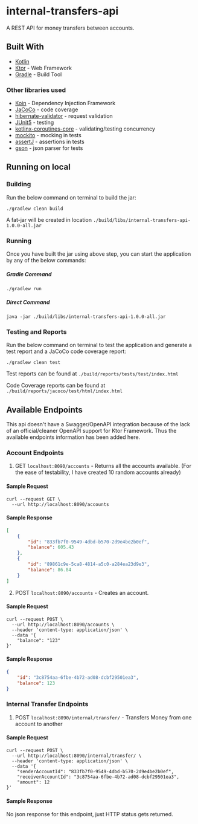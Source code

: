 # internal-transfers-api

A REST API for money transfers between accounts.

## Built With

* [Kotlin](https://kotlinlang.org/)
* [Ktor](https://ktor.io/) - Web Framework
* [Gradle](https://gradle.org/) - Build Tool

### Other libraries used

* [Koin](https://insert-koin.io/) - Dependency Injection Framework
* [JaCoCo](https://www.jacoco.org/) - code coverage
* [hibernate-validator](https://github.com/hibernate/hibernate-validator) - request validation
* [JUnit5](https://junit.org/junit5/) - testing
* [kotlinx-coroutines-core](https://kotlin.github.io/kotlinx.coroutines/kotlinx-coroutines-core/) - validating/testing concurrency
* [mockito](https://site.mockito.org/) - mocking in tests
* [assertJ](https://github.com/joel-costigliola/assertj-core) - assertions in tests
* [gson](https://github.com/google/gson) - json parser for tests


## Running on local

### Building

Run the below command on terminal to build the jar:

```shell script
./gradlew clean build
```
A fat-jar will be created in location `./build/libs/internal-transfers-api-1.0.0-all.jar`

### Running
Once you have built the jar using above step, you can start the application by any of the below commands:

##### Gradle Command
```shell script
./gradlew run
```
##### Direct Command
```shell script
java -jar ./build/libs/internal-transfers-api-1.0.0-all.jar
```

### Testing and Reports

Run the below command on terminal to test the application and generate a test report and a JaCoCo code coverage report:

```shell script
./gradlew clean test
```
Test reports can be found at `./build/reports/tests/test/index.html`

Code Coverage reports can be found at `./build/reports/jacoco/test/html/index.html`


## Available Endpoints
This api doesn't have a Swagger/OpenAPI integration because of the lack of an official/cleaner OpenAPI support for Ktor Framework. 
Thus the available endpoints information has been added here.

### Account Endpoints
1) GET `localhost:8090/accounts` - Returns all the accounts available.
(For the ease of testability, I have created 10 random accounts already)
#### Sample Request
```shell script
curl --request GET \
  --url http://localhost:8090/accounts
```

#### Sample Response
```json
[
    {
        "id": "833fb7f0-9549-4dbd-b570-2d9e4be2b0ef",
        "balance": 605.43
    },
    {
        "id": "89861c9e-5ca8-4814-a5c0-a284ea23d9e3",
        "balance": 86.84
    }
]
```
2) POST `localhost:8090/accounts` - Creates an account.
#### Sample Request
```shell script
curl --request POST \
  --url http://localhost:8090/accounts \
  --header 'content-type: application/json' \
  --data '{
    "balance": "123"
}'
```
#### Sample Response
```json
{
    "id": "3c8754aa-6fbe-4b72-ad08-dcbf29501ea3",
    "balance": 123
}
```

### Internal Transfer Endpoints
1) POST `localhost:8090/internal/transfer/` - Transfers Money from one account to another
#### Sample Request
```shell script
curl --request POST \
  --url http://localhost:8090/internal/transfer/ \
  --header 'content-type: application/json' \
  --data '{
    "senderAccountId": "833fb7f0-9549-4dbd-b570-2d9e4be2b0ef",
    "receiverAccountId": "3c8754aa-6fbe-4b72-ad08-dcbf29501ea3",
    "amount": 12
}'
```
#### Sample Response
No json response for this endpoint, just HTTP status gets returned.